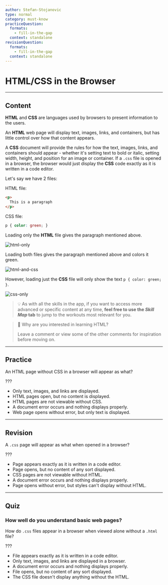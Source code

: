 ```yaml
---
author: Stefan-Stojanovic
type: normal
category: must-know
practiceQuestion:
  formats:
    - fill-in-the-gap
  context: standalone
revisionQuestion:
  formats:
    - fill-in-the-gap
  context: standalone
---
```


# HTML/CSS in the Browser


---

## Content

**HTML** and **CSS** are languages used by browsers to present information to the users.

An **HTML** web page will display text, images, links, and containers, but has little control over how that content appears.

A **CSS** document will provide the rules for how the text, images, links, and containers should appear - whether it's setting text to bold or italic, setting width, height, and position for an image or container. If a `.css` file is opened in a browser, the browser would just display the **CSS** code exactly as it is written in a code editor.

Let's say we have 2 files:

HTML file:

```html
<p>
  This is a paragraph
</p>
```

CSS file:

```css
p { color: green; }
```

Loading only the **HTML** file gives the paragraph mentioned above.

![html-only](https://img.enkipro.com/8a07eeb10ac4d27e9f903664784db9ec.png)

Loading both files gives the paragraph mentioned above and colors it green.

![html-and-css](https://img.enkipro.com/97facbb13c3f9533ff5df8a6cebb00f3.png)

However, loading just the **CSS** file will only show the text `p { color: green; }`.

![css-only](https://img.enkipro.com/07fa86950c8cbfb5363c32428ce5b116.png)

> 💡 As with all the skills in the app, if you want to access more advanced or specific content at any time, **feel free to use the *Skill Map* tab** to jump to the workouts most relevant for you.

> 💬 Why are you interested in learning HTML?
>
> Leave a comment or view some of the other comments for inspiration before moving on.


---

## Practice

An HTML page without CSS in a browser will appear as what?

???

- Only text, images, and links are displayed.
- HTML pages open, but no content is displayed.
- HTML pages are not viewable without CSS.
- A document error occurs and nothing displays properly.
- Web page opens without error, but only text is displayed.


---

## Revision

A `.css` page will appear as what when opened in a browser?

???

- Page appears exactly as it is written in a code editor.
- Page opens, but no content of any sort displayed.
- CSS pages are not viewable without HTML.
- A document error occurs and nothing displays properly.
- Page opens without error, but styles can't display without HTML.


---

## Quiz

### How well do you understand basic web pages?


How do `.css` files appear in a browser when viewed alone without a `.html` file?

???

- File appears exactly as it is written in a code editor.
- Only text, images, and links are displayed in a browser.
- A document error occurs and nothing displays properly.
- File opens, but no content of any sort displayed.
- The CSS file doesn't display anything without the HTML.
